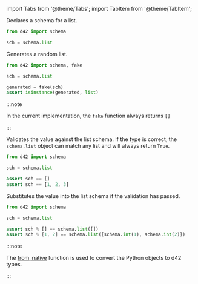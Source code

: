 import Tabs from '@theme/Tabs';
import TabItem from '@theme/TabItem';

<Tabs defaultValue="declare">
  <TabItem value="declare">

Declares a schema for a list.

```python
from d42 import schema

sch = schema.list
```

  </TabItem>

  <TabItem value="generate">

Generates a random list.

```python
from d42 import schema, fake

sch = schema.list

generated = fake(sch)
assert isinstance(generated, list)
```

:::note

In the current implementation, the `fake` function always returns `[]`

:::

  </TabItem>

  <TabItem value="validate">

Validates the value against the list schema. If the type is correct, the `schema.list` object can match any list and will always return `True`.

```python
from d42 import schema

sch = schema.list

assert sch == []
assert sch == [1, 2, 3]
```

  </TabItem>

  <TabItem value="substitute">

Substitutes the value into the list schema if the validation has passed.

```python
from d42 import schema

sch = schema.list

assert sch % [] == schema.list([])
assert sch % [1, 2] == schema.list([schema.int(1), schema.int(2)])
```

:::note

The [from_native](/docs/features/declaration#creating-schemas-from-native-types) function is used to convert the Python objects to d42 types.

:::

  </TabItem>

</Tabs>
